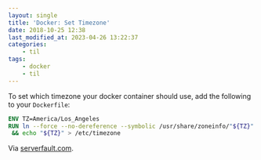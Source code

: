 ```yaml
---
layout: single
title: 'Docker: Set Timezone'
date: 2018-10-25 12:38
last_modified_at: 2023-04-26 13:22:37
categories:
    - til
tags:
    - docker
    - til
---
```


To set which timezone your docker container should use,
add the following to your `Dockerfile`:

```dockerfile
ENV TZ=America/Los_Angeles
RUN ln --force --no-dereference --symbolic /usr/share/zoneinfo/"${TZ}" /etc/localtime \
 && echo "${TZ}" > /etc/timezone
```

Via [serverfault.com](https://serverfault.com/a/683651).
